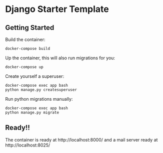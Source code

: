 # Django Starter Template

## Getting Started

Build the container:

    docker-compose build

Up the container, this will also run migrations for you:

    docker-compose up

Create yourself a superuser:

    docker-compose exec app bash
    python manage.py createsuperuser


Run python migrations manually:

    docker-compose exec app bash
    python manage.py migrate

## Ready!!

The container is ready at http://localhost:8000/ and a mail server ready at http://localhost:8025/
